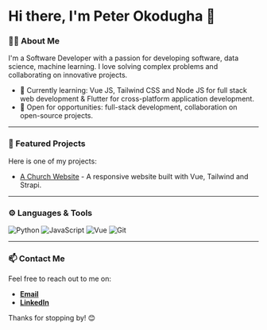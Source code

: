 # Hi there, I'm Peter Okodugha 👋

### 👨‍💻 About Me
I'm a Software Developer with a passion for developing software, data science, machine learning. I love solving complex problems and collaborating on innovative projects.

- 🌱 Currently learning: Vue JS, Tailwind CSS and Node JS for full stack web development & Flutter for cross-platform application development.
- 💼 Open for opportunities: full-stack development, collaboration on open-source projects.

---

### 🚀 Featured Projects
Here is one of my projects:
- [A Church Website](https://github.com/cephas001/foursquare_website) - A responsive website built with Vue, Tailwind and Strapi. 
  
---

### ⚙️ Languages & Tools
![Python](https://img.shields.io/badge/-Python-blue?style=flat)
![JavaScript](https://img.shields.io/badge/-JavaScript-yellow?style=flat)
![Vue](https://img.shields.io/badge/-Vue.js-4FC08D?style=flat&logo=vue.js&logoColor=white)
![Git](https://img.shields.io/badge/-Git-red?style=flat)

---

### 📫 Contact Me
Feel free to reach out to me on:
- [**Email**](okodughapeter58@gmail.com)
- [**LinkedIn**](https://www.linkedin.com/in/peter-okodugha-28105323a/)

Thanks for stopping by! 😊
